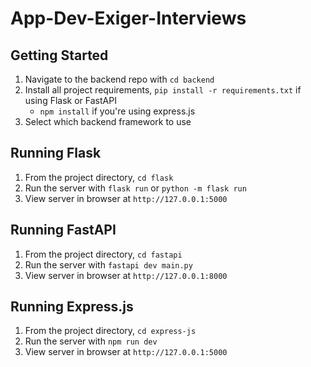 # App-Dev-Exiger-Interviews

## Getting Started
1. Navigate to the backend repo with `cd backend`
3. Install all project requirements, `pip install -r requirements.txt` if using Flask or FastAPI
    - `npm install` if you're using express.js
4. Select which backend framework to use

## Running Flask
1. From the project directory, `cd flask`
2. Run the server with `flask run` or `python -m flask run`
3. View server in browser at `http://127.0.0.1:5000`

## Running FastAPI
1. From the project directory, `cd fastapi`
2. Run the server with `fastapi dev main.py`
3. View server in browser at `http://127.0.0.1:8000`

## Running Express.js
1. From the project directory, `cd express-js`
2. Run the server with `npm run dev`
3. View server in browser at `http://127.0.0.1:5000`

